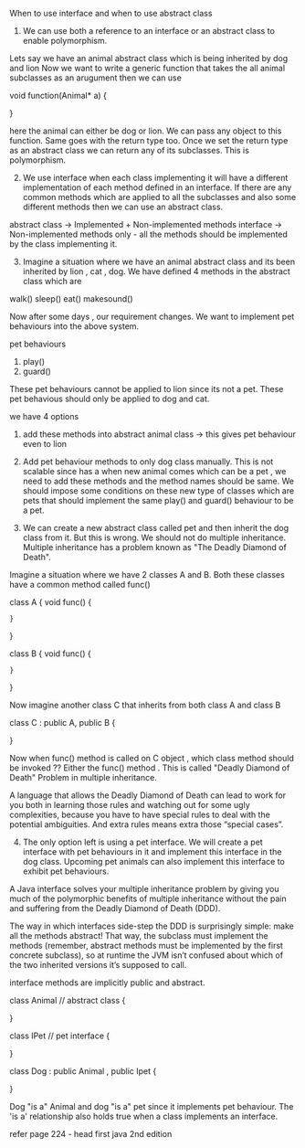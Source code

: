 
When to use interface and when to use abstract class 
1) We can use both a reference to an interface or an abstract class to enable 
polymorphism. 

Lets say we have an animal abstract class which is being inherited by dog and lion
Now we want to write a generic function that takes the all animal subclasses as an
arugument then we can use 

void function(Animal* a)
{
	
}

here the animal can either be dog or lion. We can pass any object to this function. 
Same goes with the return type too. Once we set the return type as an abstract class
we can return any of its subclasses. This is polymorphism.



2) We use interface when each class implementing it will have a different implementation
of each method defined in an interface. If there are any common methods which are
applied to all the subclasses and also some different methods then we can use 
an abstract class.

abstract class -> Implemented + Non-implemented methods
interface -> Non-implemented methods only - all the methods should be implemented
by the class implementing it.


3) Imagine a situation where we have an animal abstract class and its been inherited
by lion , cat , dog. We have defined 4 methods in the abstract class which are 

walk()
sleep()
eat()
makesound()

Now after some days , our requirement changes. We want to implement pet behaviours
into the above system.

pet behaviours
1) play()
2) guard()

These pet behaviours cannot be applied to lion since its not a pet. These pet 
behavious should only be applied to dog and cat. 


we have 4 options
1) add these methods into abstract animal class -> this gives pet behaviour even to 
lion

2) Add pet behaviour methods to only dog class manually. This is not scalable since
has a when new animal comes which can be a pet , we need to add these methods 
and the method names should be same. We should impose some conditions on these
new type of classes which are pets that should implement the same play() and 
guard() behaviour to be a pet.


3) We can create a new abstract class called pet and then inherit the dog class
from it. But this is wrong. 
We should not do multiple inheritance. Multiple inheritance has a problem known as 
"The Deadly Diamond of Death".

Imagine a situation where we have 2 classes A and B. Both these classes have a
common method called func()


class A
{
	void func()
	{
	
	}
}

class B
{
	void func()
	{
	
	}
}

Now imagine another class C that inherits from both class A and class B

class C : public A, public B
{
	
}

Now when func() method is called on C object , which class method should be 
invoked ?? Either the func() method . This is called "Deadly Diamond of Death"
Problem in multiple inheritance.

A language that allows the Deadly Diamond of Death can lead to work for you both 
in learning those rules and watching out for some ugly complexities, because you 
have to have special rules to deal with the potential ambiguities. And extra 
rules means extra those “special cases”. 



4) The only option left is using a pet interface. We will create a pet interface
with pet behaviours in it and implement this interface in the dog class. Upcoming
pet animals can also implement this interface to exhibit pet behaviours.

A Java interface solves your multiple inheritance problem by giving you
much of the polymorphic benefits of multiple inheritance without the pain
and suffering from the Deadly Diamond of Death (DDD).

The way in which interfaces side-step the DDD is surprisingly simple: make
all the methods abstract! That way, the subclass must implement the methods
(remember, abstract methods must be implemented by the first concrete
subclass), so at runtime the JVM isn’t confused about which of the two
inherited versions it’s supposed to call.

interface methods are implicitly public and abstract. 

class Animal // abstract class
{
	
}

class IPet // pet interface
{
	
}


class Dog : public Animal , public Ipet
{
	
}

Dog "is a" Animal and dog "is a" pet since it implements pet behaviour.
The 'is a' relationship also holds true when a class implements an interface.
 

refer page 224 - head first java 2nd edition
